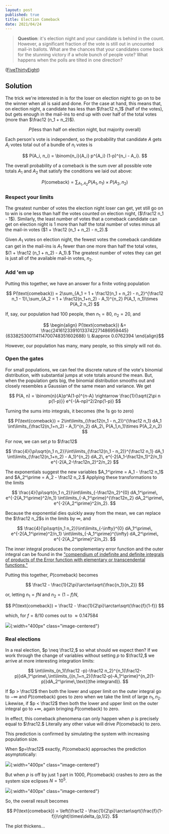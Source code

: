 ```yaml
---
layout: post
published: true
title: Election Comeback
date: 2021/04/24
---
```


>**Question**: it's election night and your candidate is behind in the count. However, a significant fraction of the vote is still out in uncounted mail-in ballots. What are the chances that your candidates come back for the stunning victory if a whole bunch of people vote? What happens when the polls are tilted in one direction?

<!--more-->

([FiveThirtyEight](URL))

## Solution

The trick we're interested in is for the loser on election night to go on to be the winner when all is said and done. For the case at hand, this means that, on election night, a candidate has less than $\frac12 n_1$ (half of the votes), but gets enough in the mail-ins to end up with over half of the total votes (more than $\frac12 (n_1 + n_2)$). 

$$ P(\text{less than half on election night, but majority overall}) $$

Each person's vote is independent, so the probability that candidate $A$ gets $A_i$ votes total out of a bundle of $n_i$ votes is

$$ P(A_i, n_i) = \binom{n_i}{A_i} p^{A_i} (1-p)^{n_i - A_i}. $$

The overall probability of a comeback is the sum over all possible vote totals $A_1$ and $A_2$ that satisfy the conditions we laid out above:

$$ P(\text{comeback}) = \sum_{A_1, A_2} P(A_1, n_1) \times P(A_2, n_2) $$

### Respect your limits

The greatest number of votes the election night loser can get, yet still go on to win is one less than half the votes counted on election night, ($\frac12 n_1 - 1$). Similarly, the least number of votes that a comeback candidate can get on election night is $1$ more than half the total number of votes minus all the mail-in votes ($1 + \frac12 (n_1 + n_2) - n_2).$

Given $A_1$ votes on election night, the fewest votes the comeback candidate can get in the mail-ins is $A_1$ fewer than one more than half the total votes, $(1 + \frac12 (n_1 + n_2) - A_1).$ The greatest number of votes they can get is just all of the available mail-in votes, $n_2.$

### Add 'em up

Putting this together, we have an answer for a finite voting population

$$ P(\text{comeback}) = 2\sum_{A_1 = 1 + \frac12(n_1 + n_2) - n_2}^{\frac12 n_1 - 1}\,\sum_{A_2 = 1 + \frac12(n_1+n_2) - A_1}^{n_2} P(A_1, n_1)\times P(A_2 n_2) $$

If, say, our population had $100$ people, then $n_1 = 80,$ $n_2 = 20,$ and 

$$ \begin{align}
P(\text{comeback}) &= \frac{24161233910133742271486959445}{633825300114114700748351602688} \\
&\approx 0.0762394
\end{align}$$

However, our population has many, many people, so this simply will not do.

### Open the gates

For small populations, we can feel the discrete nature of the vote's binomial distribution, with substantial jumps at vote totals around the mean. But, when the population gets big, the binomial distribution smooths out and closely resembles a Gaussian of the same mean and variance. We get

$$ P(A, n) = \binom{n}{A}p^A(1-p)^{n-A} \rightarrow \frac{1}{\sqrt{2\pi n p(1-p)}} e^{-(A-np)^2/2np(1-p)} $$

Turning the sums into integrals, it becomes (the $1$s go to zero)

$$
P(\text{comeback}) = 2\int\limits_{\frac12(n_1 - n_2)}^{\frac12 n_1} dA_1 \int\limits_{\frac12(n_1+n_2) - A_1}^{n_2} dA_2\, P(A_1,n_1)\times P(A_2,n_2)
$$

For now, we can set $p$ to $\frac12$ 

$$
\frac{4}{\pi\sqrt{n_1 n_2}}\int\limits_{\frac12(n_1 - n_2)}^{\frac12 n_1} dA_1 \int\limits_{\frac12(n_1+n_2) - A_1}^{n_2} dA_2\, e^{-2(A_1-\frac12n_1)^2/n_1} e^{-2(A_2-\frac12n_2)^2/n_2}
$$

The exponentials suggest the new variables $A_1^\prime = A_1 - \frac12 n_1$ and $A_2^\prime = A_2 - \frac12 n_2.$ Applying these transformations to the limits

$$
\frac{4}{\pi\sqrt{n_1 n_2}}\int\limits_{-\frac12n_2}^{0} dA_1^\prime\, e^{-2{A_1^\prime}^2/n_1} \int\limits_{-A_1^\prime}^{\frac12n_2} dA_2^\prime\, e^{-2{A_2^\prime}^2/n_2}.
$$

Because the exponential dies quickly away from the mean, we can replace the $\frac12 n_2$s in the limits by $\infty,$ and 

$$
\frac{4}{\pi\sqrt{n_1 n_2}}\int\limits_{-\infty}^{0} dA_1^\prime\, e^{-2{A_1^\prime}^2/n_1} \int\limits_{-A_1^\prime}^{\infty} dA_2^\prime\, e^{-2{A_2^\prime}^2/n_2}.
$$

The inner integral produces the complementary error function and the outer integral can be found in the ["compendium of indefinite and definite integrals of products of the Error function with elementary or transcendental functions."](https://nvlpubs.nist.gov/nistpubs/jres/73b/jresv73bn1p1_a1b.pdf)

Putting this together, $P(\text{comeback})$ becomes 

$$ \frac12 - \frac{1}{2\pi}\arctan\sqrt{\frac{n_1}{n_2}} $$

or, letting $n_1 = fN$ and $n_2 = (1-f)N,$

$$ P(\text{comeback}) = \frac12 - \frac{1}{2\pi}\arctan\sqrt{\frac{f}{1-f}} $$

which, for $f =  8/10$ comes out to $\approx 0.147584$

![](/img/2021-04-24-plot-full.PNG){:width="400px" class="image-centered"}

### Real elections

In a real election, $p \neq \frac12,$ so what should we expect then? If we work through the change of variables without setting $p$ to $\frac12,$ we arrive at more interesting integration limits:

$$ \int\limits_{n_1(\frac12 -p)-\frac12 n_2}^{n_1(\frac12-p)}dA_1^\prime\,\int\limits_{(n_1+n_2)(\frac12-p)-A_1^\prime}^{n_2(1-p)}dA_2^\prime\,\text{(the integrand)}. $$

If $p > \frac12$ then both the lower and upper limit on the outer integral go to $-\infty$ and $P(\text{comeback})$ goes to zero when we take the limit of large $n_1, n_2.$ Likewise, if $p < \frac12$ then both the lower and upper limit on the outer integral go to $+\infty,$ again bringing $P(\text{comeback})$ to zero.

In effect, this comeback phenomena can only happen when $p$ is precisely equal to $\frac12.$ Literally any other value will drive $P(\text{comeback})$ to zero.

This prediction is confirmed by simulating the system with increasing population size. 

When $p=\frac12$ exactly, $P(\text{comeback})$ approaches the prediction asymptotically:

![](/img/2021-04-24-comeback-500.JPG){:width="400px" class="image-centered"}

But when $p$ is off by just $1$ part in $1000,$ $P(\text{comeback})$ crashes to zero as the system size eclipses $N=10^5.$ 

![](/img/2021-04-24-comeback-501.JPG){:width="400px" class="image-centered"}

So, the overall result becomes

$$ P(\text{comeback}) = \left(\frac12 - \frac{1}{2\pi}\arctan\sqrt{\frac{f}{1-f}}\right)\times\delta_{p,1/2}. $$

The plot thickens...

<br>
